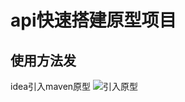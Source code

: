# api快速搭建原型项目
## 使用方法发
  idea引入maven原型
  ![引入原型](http://images.fast4ward.cn/o_1cpu9mt28d4l1q0cv9g6ook8h.jpg)
